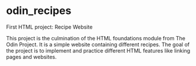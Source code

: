 # odin_recipes
First HTML project: Recipe Website

This project is the culmination of the HTML foundations module from The Odin Project. It is a simple website containing different recipes. The goal of the project is to implement and practice different HTML features like linking pages and websites.
